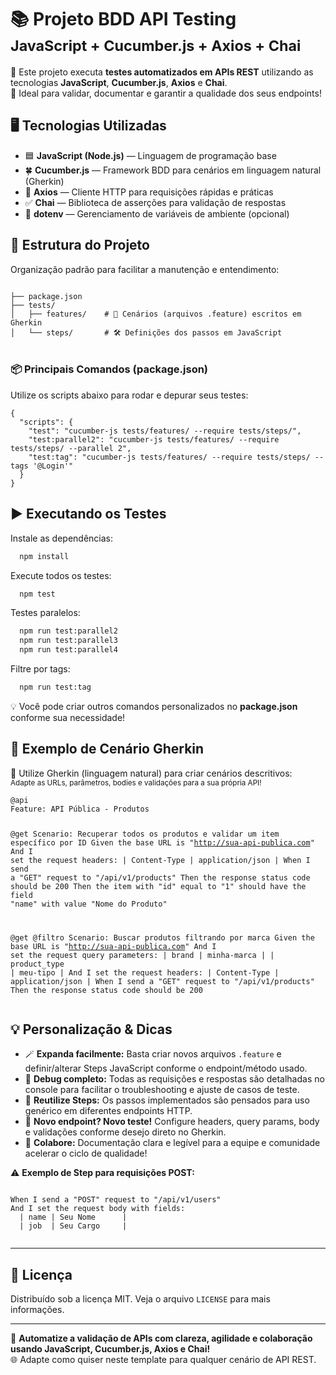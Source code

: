 <!DOCTYPE html>
<html lang="pt-BR">
<body>
  <h1>📚 Projeto BDD API Testing<br>
    <small>JavaScript + Cucumber.js + Axios + Chai</small>
  </h1>
  <p>
    <span class="emoji">🧪</span>
    Este projeto executa <strong>testes automatizados em APIs REST</strong> utilizando as tecnologias <b>JavaScript</b>, <b>Cucumber.js</b>, <b>Axios</b> e <b>Chai</b>.<br>
    <span class="emoji">🔎</span>
    Ideal para validar, documentar e garantir a qualidade dos seus endpoints!
  </p>

<h2 id="tecnologias">🖥️ Tecnologias Utilizadas</h2>
  <ul>
    <li><span class="emoji">🟦</span> <b>JavaScript (Node.js)</b> &mdash; Linguagem de programação base</li>
    <li><span class="emoji">🍀</span> <b>Cucumber.js</b> &mdash; Framework BDD para cenários em linguagem natural (Gherkin)</li>
    <li><span class="emoji">🔗</span> <b>Axios</b> &mdash; Cliente HTTP para requisições rápidas e práticas</li>
    <li><span class="emoji">✅</span> <b>Chai</b> &mdash; Biblioteca de asserções para validação de respostas</li>
    <li><span class="emoji">💬</span> <b>dotenv</b> &mdash; Gerenciamento de variáveis de ambiente (opcional)</li>
  </ul>

<h2 id="estrutura">📁 Estrutura do Projeto</h2>
  <p>Organização padrão para facilitar a manutenção e entendimento:</p>
  <pre><code>
├── package.json
├── tests/
│   ├── features/    # 📄 Cenários (arquivos .feature) escritos em Gherkin
│   └── steps/       # 🛠️ Definições dos passos em JavaScript
  </code></pre>

<h3>📦 Principais Comandos (package.json)</h3>
  <p>Utilize os scripts abaixo para rodar e depurar seus testes:</p>
  <pre><code>{
  "scripts": {
    "test": "cucumber-js tests/features/ --require tests/steps/",
    "test:parallel2": "cucumber-js tests/features/ --require tests/steps/ --parallel 2",
    "test:tag": "cucumber-js tests/features/ --require tests/steps/ --tags '@Login'"
  }
}</code></pre>

<h2 id="executando-os-testes">▶️ Executando os Testes</h2>
Instale as dependências:

   ```bash
     npm install
   ```

Execute todos os testes:

   ```bash
     npm test
   ```

Testes paralelos:

   ```bash
     npm run test:parallel2
     npm run test:parallel3
     npm run test:parallel4
   ```

Filtre por tags:

   ```bash
     npm run test:tag
   ```

  <p>
    <span class="emoji">💡</span>
    Você pode criar outros comandos personalizados no <b>package.json</b> conforme sua necessidade!
  </p>

<h2 id="exemplo-de-cenario">📝 Exemplo de Cenário Gherkin</h2>
  <p>
    <span class="emoji">🔖</span> Utilize Gherkin (linguagem natural) para criar cenários descritivos:<br>
    <small>Adapte as URLs, parâmetros, bodies e validações para a sua própria API!</small>
  </p>
  <pre class="gherk"><code>@api
Feature: API Pública - Produtos

@get
Scenario: Recuperar todos os produtos e validar um item específico por ID
Given the base URL is "http://sua-api-publica.com"
And I set the request headers:
| Content-Type | application/json |
When I send a "GET" request to "/api/v1/products"
Then the response status code should be 200
Then the item with "id" equal to "1" should have the field "name" with value "Nome do Produto"

@get @filtro
Scenario: Buscar produtos filtrando por marca
Given the base URL is "http://sua-api-publica.com"
And I set the request query parameters:
| brand | minha-marca |
| product_type | meu-tipo |
And I set the request headers:
| Content-Type | application/json |
When I send a "GET" request to "/api/v1/products"
Then the response status code should be 200
</code></pre>

<h2 id="personalizacao">💡 Personalização &amp; Dicas</h2>
  <ul>
    <li><span class="emoji">🪄</span> <b>Expanda facilmente:</b> Basta criar novos arquivos <code>.feature</code> e definir/alterar Steps JavaScript conforme o endpoint/método usado.</li>
    <li><span class="emoji">👀</span> <b>Debug completo:</b> Todas as requisições e respostas são detalhadas no console para facilitar o troubleshooting e ajuste de casos de teste.</li>
    <li><span class="emoji">🔁</span> <b>Reutilize Steps:</b> Os passos implementados são pensados para uso genérico em diferentes endpoints HTTP.</li>
    <li><span class="emoji">📝</span> <b>Novo endpoint? Novo teste!</b> Configure headers, query params, body e validações conforme desejo direto no Gherkin.</li>
    <li><span class="emoji">🤝</span> <b>Colabore:</b> Documentação clara e legível para a equipe e comunidade acelerar o ciclo de qualidade!</li>
  </ul>
  <p>
    <span class="emoji">⚠️</span> <b>Exemplo de Step para requisições POST:</b>
  </p>
  <pre class="gherk"><code>
When I send a "POST" request to "/api/v1/users"
And I set the request body with fields:
  | name | Seu Nome      |
  | job  | Seu Cargo     |
  </code></pre>

  <hr>


<h2>🪪 Licença</h2>
<p>
Distribuído sob a licença MIT. Veja o arquivo <code>LICENSE</code> para mais informações.
</p>
 <hr>
  <p>
    <span class="emoji">🎯</span>
    <strong>Automatize a validação de APIs com clareza, agilidade e colaboração usando JavaScript, Cucumber.js, Axios e Chai!</strong><br>
    <span class="emoji">🌐</span> Adapte como quiser neste template para qualquer cenário de API REST.
  </p>
</body>
</html>